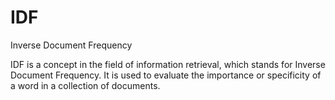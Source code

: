 # IDF
 Inverse Document Frequency
 
 IDF is a concept in the field of information retrieval, which stands for Inverse Document Frequency. It is used to evaluate the importance or specificity of a word in a collection of documents.
